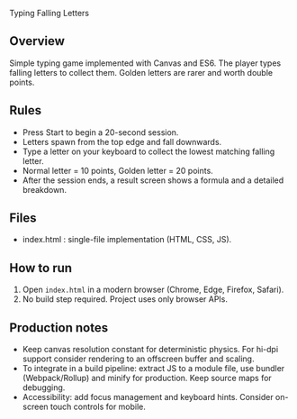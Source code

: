 Typing Falling Letters

 Overview
  --------
  Simple typing game implemented with Canvas and ES6.
  The player types falling letters to collect them. Golden letters are rarer and worth double points.

  Rules
  -----
  - Press Start to begin a 20-second session.
  - Letters spawn from the top edge and fall downwards.
  - Type a letter on your keyboard to collect the lowest matching falling letter.
  - Normal letter = 10 points, Golden letter = 20 points.
  - After the session ends, a result screen shows a formula and a detailed breakdown.

  Files
  -----
  - index.html : single-file implementation (HTML, CSS, JS).

  How to run
  ----------
  1. Open `index.html` in a modern browser (Chrome, Edge, Firefox, Safari).
  2. No build step required. Project uses only browser APIs.

  Production notes
  ----------------
  - Keep canvas resolution constant for deterministic physics. For hi-dpi support consider rendering to an offscreen buffer and scaling.
  - To integrate in a build pipeline: extract JS to a module file, use bundler (Webpack/Rollup) and minify for production. Keep source maps for debugging.
  - Accessibility: add focus management and keyboard hints. Consider on-screen touch controls for mobile.

